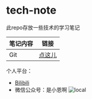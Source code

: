 # tech-note
此repo存放一些技术的学习笔记

| 笔记内容 |                       链接                       |
| :------- | :----------------------------------------------: |
| Git      | [点这儿](https://github.com/ZhuqiShawn/tech-note/tree/main/git)|

个人平台：
+ [Bilibili](https://space.bilibili.com/181492373)
+ 微信公众号：是小恩啊
![local](git/img/公众号.png)
